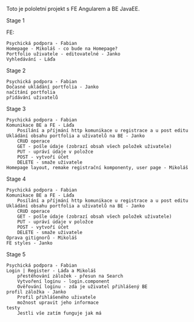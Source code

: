 Toto je pololetní projekt s FE Angularem a BE JavaEE.

Stage 1

FE:

    Psychická podpora - Fabian
    Homepage - Mikoláš - co bude na Homepage?
    Portfolio uživatele - editovatelné - Janko
    Vyhledávání - Láďa

Stage 2

    Psychická podpora - Fabian
    Dočasné ukládání portfolia - Janko
    načítání portfolia
    přidávání uživatelů

Stage 3

    Psychická podpora - Fabian
    Komunikace BE a FE - Láďa
        Posílání a příjmání http komunikace u registrace a u post editu
    Ukládání obsahu portfolia a uživatelů na BE - Janko
        CRUD operace
        GET - pošle údaje (zobrazí obsah všech položek uživatele)
        PUT - upráví údaje v položce
        POST - vytvoří účet
        DELETE - smaže uživatele
    Homepage layout, remake registrační komponenty, user page - Mikoláš

Stage 4

    Psychická podpora - Fabian
    Komunikace BE a FE - Láďa
        Posílání a příjmání http komunikace u registrace a u post editu
    Ukládání obsahu portfolia a uživatelů na BE - Janko
        CRUD operace
        GET - pošle údaje (zobrazí obsah všech položek uživatele)
        PUT - upráví údaje v položce
        POST - vytvoří účet
        DELETE - smaže uživatele
    Oprava gitignorů - Mikoláš
    FE styles - Janko

Stage 5

    Psychická podpora - Fabian
    Login | Register - Láďa a Mikoláš
        přestěhování záložek - přesun na Search
        Vytvoření loginu - login.component
        Ověřování loginu - zda je uživatel přihlášený BE
    profil záložka - Janko
        Profil přihlášeného uživatele
        možnost upravit jeho informace
    testy
        Jestli vše zatím funguje jak má
